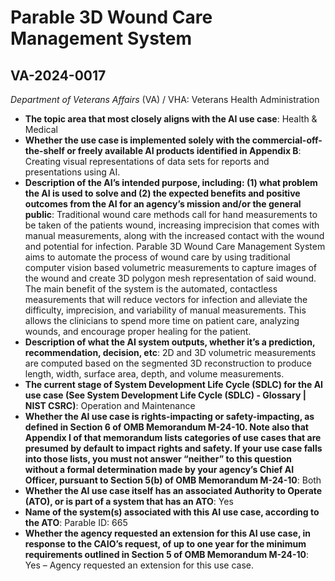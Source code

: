 # Parable 3D Wound Care Management System
## VA-2024-0017
_Department of Veterans Affairs_ (VA) / VHA: Veterans Health Administration


+ **The topic area that most closely aligns with the AI use case**: Health & Medical
+ **Whether the use case is implemented solely with the commercial-off-the-shelf or freely available AI products identified in Appendix B**: Creating visual representations of data sets for reports and presentations using AI.
+ **Description of the AI’s intended purpose, including: (1) what problem the AI is used to solve and (2) the expected benefits and positive outcomes from the AI for an agency’s mission and/or the general public**: Traditional wound care methods call for hand measurements to be taken of the patients wound, increasing imprecision that comes with manual measurements, along with the increased contact with the wound and potential for infection. Parable 3D Wound Care Management System aims to automate the process of wound care by using traditional computer vision based volumetric measurements to capture images of the wound and create 3D polygon mesh representation of said wound. The main benefit of the system is the automated, contactless measurements that will reduce vectors for infection and alleviate the difficulty, imprecision, and variability of manual measurements. This allows the clinicians to spend more time on patient care, analyzing wounds, and encourage proper healing for the patient.
+ **Description of what the AI system outputs, whether it’s a prediction, recommendation, decision, etc**: 2D and 3D volumetric measurements are computed based on the segmented 3D reconstruction to produce length, width, surface area, depth, and volume measurements.
+ **The current stage of System Development Life Cycle (SDLC) for the AI use case (See System Development Life Cycle (SDLC) - Glossary | NIST CSRC)**: Operation and Maintenance
+ **Whether the AI use case is rights-impacting or safety-impacting, as defined in Section 6 of OMB Memorandum M-24-10. Note also that Appendix I of that memorandum lists categories of use cases that are presumed by default to impact rights and safety. If your use case falls into those lists, you must not answer “neither” to this question without a formal determination made by your agency’s Chief AI Officer, pursuant to Section 5(b) of OMB Memorandum M-24-10**: Both
+ **Whether the AI use case itself has an associated Authority to Operate (ATO), or is part of a system that has an ATO**: Yes
+ **Name of the system(s) associated with this AI use case, according to the ATO**: Parable ID: 665
+ **Whether the agency requested an extension for this AI use case, in response to the CAIO’s request, of up to one year for the minimum requirements outlined in Section 5 of OMB Memorandum M-24-10**: Yes – Agency requested an extension for this use case.